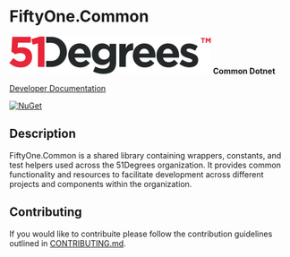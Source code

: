 # FiftyOne.Common

![51Degrees](https://raw.githubusercontent.com/51Degrees/common-ci/main/images/logo/360x67.png "Data rewards the curious") **Common Dotnet**

[Developer Documentation](https://51degrees.com/pipeline-dotnet/index.html?utm_source=github&utm_medium=repository&utm_content=documentation&utm_campaign=dotnet-open-source "developer documentation")

[![NuGet](https://img.shields.io/nuget/v/FiftyOne.Common.svg)](https://www.nuget.org/packages/FiftyOne.Common)

## Description

FiftyOne.Common is a shared library containing wrappers, constants, and test helpers used across the 51Degrees organization. It provides common functionality and resources to facilitate development across different projects and components within the organization.

## Contributing

If you would like to contribuite please follow the contribution guidelines outlined in [CONTRIBUTING.md](https://github.com/51Degrees/common-dotnet/blob/main/CONTRIBUTING.md).


